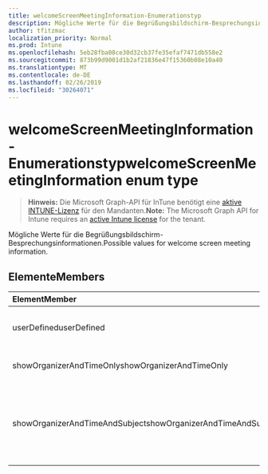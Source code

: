 ```yaml
---
title: welcomeScreenMeetingInformation-Enumerationstyp
description: Mögliche Werte für die Begrüßungsbildschirm-Besprechungsinformationen.
author: tfitzmac
localization_priority: Normal
ms.prod: Intune
ms.openlocfilehash: 5eb28fba08ce30d32cb37fe35efaf7471db558e2
ms.sourcegitcommit: 873b99d9001d1b2af21836e47f15360b08e10a40
ms.translationtype: MT
ms.contentlocale: de-DE
ms.lasthandoff: 02/26/2019
ms.locfileid: "30264071"
---
```

# <a name="welcomescreenmeetinginformation-enum-type"></a><span data-ttu-id="8d20a-103">welcomeScreenMeetingInformation-Enumerationstyp</span><span class="sxs-lookup"><span data-stu-id="8d20a-103">welcomeScreenMeetingInformation enum type</span></span>

> <span data-ttu-id="8d20a-104">**Hinweis:** Die Microsoft Graph-API für InTune benötigt eine [aktive INTUNE-Lizenz](https://go.microsoft.com/fwlink/?linkid=839381) für den Mandanten.</span><span class="sxs-lookup"><span data-stu-id="8d20a-104">**Note:** The Microsoft Graph API for Intune requires an [active Intune license](https://go.microsoft.com/fwlink/?linkid=839381) for the tenant.</span></span>

<span data-ttu-id="8d20a-105">Mögliche Werte für die Begrüßungsbildschirm-Besprechungsinformationen.</span><span class="sxs-lookup"><span data-stu-id="8d20a-105">Possible values for welcome screen meeting information.</span></span>

## <a name="members"></a><span data-ttu-id="8d20a-106">Elemente</span><span class="sxs-lookup"><span data-stu-id="8d20a-106">Members</span></span>
|<span data-ttu-id="8d20a-107">Element</span><span class="sxs-lookup"><span data-stu-id="8d20a-107">Member</span></span>|<span data-ttu-id="8d20a-108">Wert</span><span class="sxs-lookup"><span data-stu-id="8d20a-108">Value</span></span>|<span data-ttu-id="8d20a-109">Beschreibung</span><span class="sxs-lookup"><span data-stu-id="8d20a-109">Description</span></span>|
|:---|:---|:---|
|<span data-ttu-id="8d20a-110">userDefined</span><span class="sxs-lookup"><span data-stu-id="8d20a-110">userDefined</span></span>|<span data-ttu-id="8d20a-111">0</span><span class="sxs-lookup"><span data-stu-id="8d20a-111">0</span></span>|<span data-ttu-id="8d20a-112">Benutzerdefiniert, Standardwert, keine Absicht.</span><span class="sxs-lookup"><span data-stu-id="8d20a-112">User Defined, default value, no intent.</span></span>|
|<span data-ttu-id="8d20a-113">showOrganizerAndTimeOnly</span><span class="sxs-lookup"><span data-stu-id="8d20a-113">showOrganizerAndTimeOnly</span></span>|<span data-ttu-id="8d20a-114">1</span><span class="sxs-lookup"><span data-stu-id="8d20a-114">1</span></span>|<span data-ttu-id="8d20a-115">Organizer und nur Zeit anzeigen.</span><span class="sxs-lookup"><span data-stu-id="8d20a-115">Show organizer and time only.</span></span>|
|<span data-ttu-id="8d20a-116">showOrganizerAndTimeAndSubject</span><span class="sxs-lookup"><span data-stu-id="8d20a-116">showOrganizerAndTimeAndSubject</span></span>|<span data-ttu-id="8d20a-117">2</span><span class="sxs-lookup"><span data-stu-id="8d20a-117">2</span></span>|<span data-ttu-id="8d20a-118">Organisator, Uhrzeit und Betreff anzeigen (Betreff wird für private Besprechungen ausgeblendet).</span><span class="sxs-lookup"><span data-stu-id="8d20a-118">Show organizer, time and subject (subject is hidden for private meetings).</span></span>|



